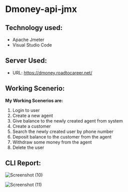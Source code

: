 # Dmoney-api-jmx

## Technology used:
- Apache Jmeter
- Visual Studio Code

## Server Used: 
- URL: https://dmoney.roadtocareer.net/

## Working Scenerio:
**My Working Scenerios are:**

1. Login to user
2. Create a new agent
3. Give balance to the newly created agent from system
4. Create a customer
5. Search the newly created user by phone number
6. Deposit balance to the customer from the agent
7. Withdraw some money from the agent
8. Delete the user

## CLI Report:

![Screenshot (10)](https://user-images.githubusercontent.com/123433625/215781579-fa919b26-b26a-4b8f-8789-622037487c32.png)

![Screenshot (11)](https://user-images.githubusercontent.com/123433625/215781665-97660886-99a0-4400-bde8-211a4df60538.png)
